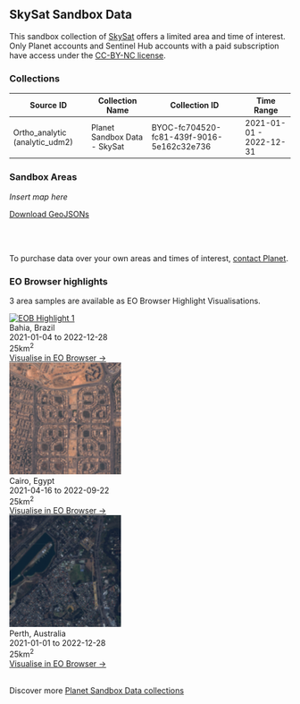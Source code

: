 ## SkySat Sandbox Data

This sandbox collection of <a href="../skysat/">SkySat</a> offers a limited area and time of interest. Only Planet accounts and Sentinel Hub accounts with a paid subscription have access under the <a href="https://creativecommons.org/licenses/by-nc/4.0/" target="_blank">CC-BY-NC license</a>.

### Collections
<table>
  <thead>
    <tr>
      <th>Source ID</th>
      <th>Collection Name</th>
      <th>Collection ID</th>
      <th>Time Range</th>
    </tr>
  </thead>
  <tbody>
    <tr>
      <td>Ortho_analytic (analytic_udm2)</td>
      <td>Planet Sandbox Data - SkySat</td>
      <td>BYOC-fc704520-fc81-439f-9016-5e162c32e736</td>
      <td>2021-01-01 - 2022-12-31</td>
    </tr>
   </tbody>
</table>

### Sandbox Areas
*Insert map here*

<a href="../skysat/polygons.geojson" download>Download GeoJSONs</a>

<br>
<br>

To purchase data over your own areas and times of interest, <a href="https://www.planet.com/contact-sales/#contact-sales)" target="_blank">contact Planet</a>. 

### EO Browser highlights
3 area samples are available as EO Browser Highlight Visualisations.
<br>
<div class="container33">
    <div class="image-card">
    <a href='https://apps.sentinel-hub.com/eo-browser/?zoom=14&lat=-9.46769&lng=-40.83146&themeId=PLANET_SANDBOX&visualizationUrl=https%3A%2F%2Fservices.sentinel-hub.com%2Fogc%2Fwms%2Fc0d9df19-9fb2-4191-89bd-4168678def5d&datasetId=fc704520-fc81-439f-9016-5e162c32e736&fromTime=2022-05-07T00%3A00%3A00.000Z&toTime=2022-05-07T23%3A59%3A59.999Z&layerId=TRUE-COLOR&demSource3D="MAPZEN"' target="_blank"><img src="skysat.png" alt="EOB Highlight 1" class="imagette"></a>
         <div class="info">
            <div class="title">Bahia, Brazil</div>
            <div class="text">
                2021-01-04 to 2022-12-28<br>
                25km<sup>2</sup>
            </div>
            <div class="eob-link"><a href='https://apps.sentinel-hub.com/eo-browser/?zoom=14&lat=-9.46769&lng=-40.83146&themeId=PLANET_SANDBOX&visualizationUrl=https%3A%2F%2Fservices.sentinel-hub.com%2Fogc%2Fwms%2Fc0d9df19-9fb2-4191-89bd-4168678def5d&datasetId=fc704520-fc81-439f-9016-5e162c32e736&fromTime=2022-05-07T00%3A00%3A00.000Z&toTime=2022-05-07T23%3A59%3A59.999Z&layerId=TRUE-COLOR&demSource3D="MAPZEN"' target="_blank">Visualise in EO Browser -></a></div>
        </div>
    </div>
    <div class="image-card">
    <a href='https://apps.sentinel-hub.com/eo-browser/?zoom=14&lat=30.05862&lng=31.47&themeId=PLANET_SANDBOX&visualizationUrl=https%3A%2F%2Fservices.sentinel-hub.com%2Fogc%2Fwms%2Fc0d9df19-9fb2-4191-89bd-4168678def5d&datasetId=fc704520-fc81-439f-9016-5e162c32e736&fromTime=2022-08-19T00%3A00%3A00.000Z&toTime=2022-08-19T23%3A59%3A59.999Z&layerId=TRUE-COLOR&demSource3D="MAPZEN"' target="_blank"><img src="SS_EGY.png" alt="EOB Highlight 2" class="imagette"></a>
        <div class="info">
            <div class="title">Cairo, Egypt</div>
            <div class="text">
                2021-04-16 to 2022-09-22<br>
                25km<sup>2</sup>
            </div>
           <div class="eob-link"><a href='https://apps.sentinel-hub.com/eo-browser/?zoom=14&lat=30.05862&lng=31.47&themeId=PLANET_SANDBOX&visualizationUrl=https%3A%2F%2Fservices.sentinel-hub.com%2Fogc%2Fwms%2Fc0d9df19-9fb2-4191-89bd-4168678def5d&datasetId=fc704520-fc81-439f-9016-5e162c32e736&fromTime=2022-08-19T00%3A00%3A00.000Z&toTime=2022-08-19T23%3A59%3A59.999Z&layerId=TRUE-COLOR&demSource3D="MAPZEN"' target="_blank">Visualise in EO Browser -></a></div>
        </div>
    </div>
    <div class="image-card">
    <a href='https://apps.sentinel-hub.com/eo-browser/?zoom=14&lat=-32.1112&lng=116.0231&themeId=PLANET_SANDBOX&visualizationUrl=https%3A%2F%2Fservices.sentinel-hub.com%2Fogc%2Fwms%2Fc0d9df19-9fb2-4191-89bd-4168678def5d&datasetId=fc704520-fc81-439f-9016-5e162c32e736&fromTime=2022-10-19T00%3A00%3A00.000Z&toTime=2022-10-19T23%3A59%3A59.999Z&layerId=TRUE-COLOR&demSource3D="MAPZEN"' target="_blank"><img src="SS_AUS.png" alt="EOB Highlight 3" class="imagette"></a>
        <div class="info">
            <div class="title">Perth, Australia</div>
            <div class="text">
                2021-01-01 to 2022-12-28<br>
                25km<sup>2</sup>
            </div>
            <div class="eob-link"><a href='https://apps.sentinel-hub.com/eo-browser/?zoom=14&lat=-32.1112&lng=116.0231&themeId=PLANET_SANDBOX&visualizationUrl=https%3A%2F%2Fservices.sentinel-hub.com%2Fogc%2Fwms%2Fc0d9df19-9fb2-4191-89bd-4168678def5d&datasetId=fc704520-fc81-439f-9016-5e162c32e736&fromTime=2022-10-19T00%3A00%3A00.000Z&toTime=2022-10-19T23%3A59%3A59.999Z&layerId=TRUE-COLOR&demSource3D="MAPZEN"' target="_blank">Visualise in EO Browser -></a></div>
        </div>
    </div>
</div>
<br>

Discover more <a href="../planet-sandbox-data/">Planet Sandbox Data collections</a>